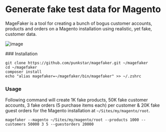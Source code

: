 # Generate fake test data for Magento

MageFaker is a tool for creating a bunch of bogus customer accounts, products and orders on a Magento installation using realistic, yet fake, customer data.

![image](http://up.nicksays.co.uk/image/0240281V1D1e/Screen%20Shot%202012-11-27%20at%2000.12.07.png)

### Installation

    git clone https://github.com/punkstar/magefaker.git ~/magefaker
    cd ~/magefaker
    composer install
    echo "alias magefaker=~/magefaker/bin/magefaker" >> ~/.zshrc

### Usage

Following command will create 1K fake products, 50K fake customer accounts, 3 fake orders (5 purchase items each) per customer & 20K fake guest orders for the Magento installation at `~/Sites/my/magento/root`.

    magefaker --magento ~/Sites/my/magento/root --products 1000 --customers 50000 3 5 --guestorders 20000